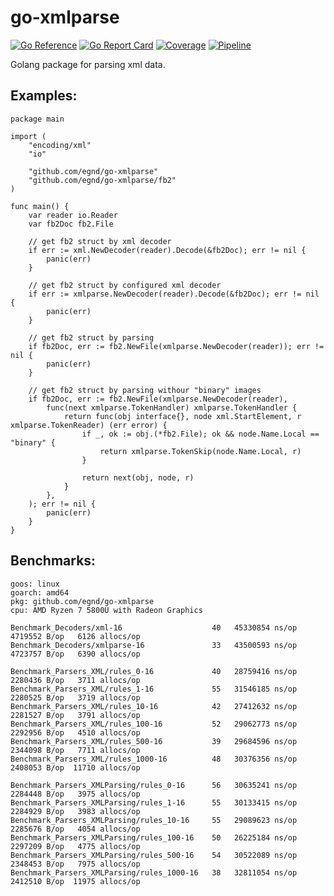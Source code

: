 # go-xmlparse

[![Go Reference](https://pkg.go.dev/badge/github.com/egnd/go-xmlparse.svg)](https://pkg.go.dev/github.com/egnd/go-xmlparse)
[![Go Report Card](https://goreportcard.com/badge/github.com/egnd/go-xmlparse)](https://goreportcard.com/report/github.com/egnd/go-xmlparse)
[![Coverage](https://gocover.io/_badge/github.com/egnd/go-xmlparse?cachefix2)](https://gocover.io/github.com/egnd/go-xmlparse)
[![Pipeline](https://github.com/egnd/go-xmlparse/actions/workflows/pipeline.yml/badge.svg)](https://github.com/egnd/go-xmlparse/actions?query=workflow%3APipeline)

Golang package for parsing xml data.

## Examples:
```golang
package main

import (
	"encoding/xml"
	"io"

	"github.com/egnd/go-xmlparse"
	"github.com/egnd/go-xmlparse/fb2"
)

func main() {
	var reader io.Reader
	var fb2Doc fb2.File

	// get fb2 struct by xml decoder
	if err := xml.NewDecoder(reader).Decode(&fb2Doc); err != nil {
		panic(err)
	}

	// get fb2 struct by configured xml decoder
	if err := xmlparse.NewDecoder(reader).Decode(&fb2Doc); err != nil {
		panic(err)
	}

	// get fb2 struct by parsing
	if fb2Doc, err := fb2.NewFile(xmlparse.NewDecoder(reader)); err != nil {
		panic(err)
	}

	// get fb2 struct by parsing withour "binary" images
	if fb2Doc, err := fb2.NewFile(xmlparse.NewDecoder(reader),
		func(next xmlparse.TokenHandler) xmlparse.TokenHandler {
			return func(obj interface{}, node xml.StartElement, r xmlparse.TokenReader) (err error) {
				if _, ok := obj.(*fb2.File); ok && node.Name.Local == "binary" {
					return xmlparse.TokenSkip(node.Name.Local, r)
				}

				return next(obj, node, r)
			}
		},
	); err != nil {
		panic(err)
	}
}
```

## Benchmarks:
```
goos: linux
goarch: amd64
pkg: github.com/egnd/go-xmlparse
cpu: AMD Ryzen 7 5800U with Radeon Graphics         

Benchmark_Decoders/xml-16                    40   45330854 ns/op   4719552 B/op   6126 allocs/op
Benchmark_Decoders/xmlparse-16               33   43500593 ns/op   4723757 B/op   6390 allocs/op

Benchmark_Parsers_XML/rules_0-16             40   28759416 ns/op   2280436 B/op   3711 allocs/op
Benchmark_Parsers_XML/rules_1-16             55   31546185 ns/op   2280525 B/op   3719 allocs/op
Benchmark_Parsers_XML/rules_10-16            42   27412632 ns/op   2281527 B/op   3791 allocs/op
Benchmark_Parsers_XML/rules_100-16           52   29062773 ns/op   2292956 B/op   4510 allocs/op
Benchmark_Parsers_XML/rules_500-16           39   29684596 ns/op   2344098 B/op   7711 allocs/op
Benchmark_Parsers_XML/rules_1000-16          48   30376356 ns/op   2408053 B/op  11710 allocs/op

Benchmark_Parsers_XMLParsing/rules_0-16      56   30635241 ns/op   2284448 B/op   3975 allocs/op
Benchmark_Parsers_XMLParsing/rules_1-16      55   30133415 ns/op   2284929 B/op   3983 allocs/op
Benchmark_Parsers_XMLParsing/rules_10-16     55   29089623 ns/op   2285676 B/op   4054 allocs/op
Benchmark_Parsers_XMLParsing/rules_100-16    50   26225184 ns/op   2297209 B/op   4775 allocs/op
Benchmark_Parsers_XMLParsing/rules_500-16    54   30522089 ns/op   2348453 B/op   7975 allocs/op
Benchmark_Parsers_XMLParsing/rules_1000-16   38   32811054 ns/op   2412510 B/op  11975 allocs/op
```
